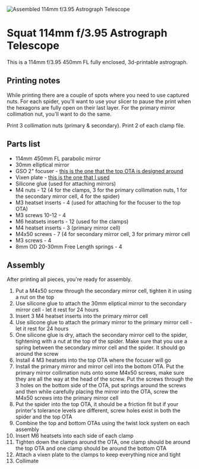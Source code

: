 ![Assembled 114mm f/3.95 Astrograph Telescope](@images/assembled.jpg)

# Squat 114mm f/3.95 Astrograph Telescope

This is a 114mm f/3.95 450mm FL fully enclosed, 3d-printable astrograph.

## Printing notes

While printing there are a couple of spots where you need to use captured nuts. For each spider, you'll want to use your slicer to pause the print when the hexagons are fully open on their last layer. For the primary mirror collimation nut, you'll want to do the same.

Print 3 collimation nuts (primary & secondary).
Print 2 of each clamp file.

## Parts list

- 114mm 450mm FL parabolic mirror
- 30mm elliptical mirror
- GSO 2" focuser - [this is the one that the top OTA is designed around](https://www.aliexpress.us/item/2255800070171786.html?spm=a2g0o.productlist.main.3.4da42e409aEJt0&algo_pvid=46c0579a-22f9-4327-82b6-e3bee86ad9e6&algo_exp_id=46c0579a-22f9-4327-82b6-e3bee86ad9e6-1&pdp_npi=4%40dis%21USD%21121.50%21114.21%21%21%21882.36%21829.42%21%402103273e17349743977983875e72d9%2112000040407453639%21sea%21US%21782326845%21X&curPageLogUid=u32gm9S0JlY5&utparam-url=scene%3Asearch%7Cquery_from%3A)
- Vixen plate - [this is the one that I used](https://amzn.to/4gNzF38)
- Silicone glue (used for attaching mirrors)
- M4 nuts - 12 (4 for the clamps, 3 for the primary collimation nuts, 1 for the secondary mirror cell, 4 for the spider)
- M3 heatset inserts - 4 (used for attaching for the focuser to the top OTA)
- M3 screws 10-12 - 4
- M6 heatsets inserts - 12 (used for the clamps)
- M4 heatset inserts - 3 (primary mirror cell)
- M4x50 screws - 7 (4 for secondary mirror cell, 3 for primary mirror cell
- M3 screws - 4
- 8mm OD 20-30mm Free Length springs - 4

## Assembly

After printing all pieces, you're ready for assembly.

1. Put a M4x50 screw through the secondary mirror cell, tighten it in using a nut on the top
2. Use silicone glue to attach the 30mm eliptical mirror to the secondary mirror cell - let it rest for 24 hours
3. Insert 3 M4 heatset inserts into the primary mirror cell
4. Use silicone glue to attach the primary mirror to the primary mirror cell - let it rest for 24 hours
5. One silicone glue is dry, attach the secondary mirror cell to the spider, tightening with a nut at the top of the spider. Make sure that you use a spring between the secondary mirror cell and the spider. It should go around the screw
6. Install 4 M3 heatsets into the top OTA where the focuser will go
7. Install the primary mirror and mirror cell into the bottom OTA. Put the primary mirror collimation nuts onto some M4x50 screws, make sure they are all the way at the head of the screw. Put the screws through the 3 holes on the bottom side of the OTA, put springs around the screws and then while carefully placing the mirror into the OTA, screw the M4x50 screws into the primary mirror cell
8. Put the spider into the top OTA, it should be a friction fit but if your printer's tolerance levels are different, screw holes exist in both the spider and the top OTA
9. Combine the top and bottom OTAs using the twist lock system on each assembly
10. Insert M6 heatsets into each side of each clamp
11. Tighten down the clamps around the OTA, one clamp should be around the top OTA and one clamp should be around the bottom OTA
12. Attach a vixen plate to the clamps to keep everything nice and tight
13. Collimate
